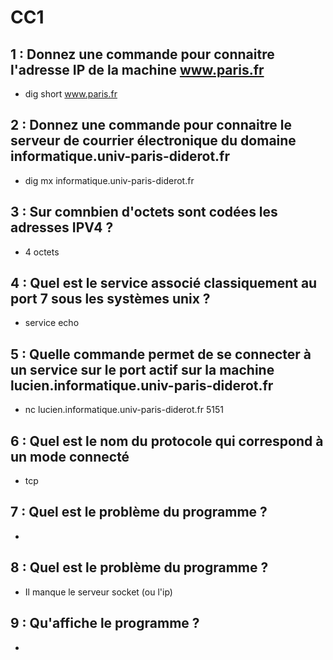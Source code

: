 # CC1

## 1 : Donnez une commande pour connaitre l'adresse IP de la machine www.paris.fr

* dig short www.paris.fr

## 2 : Donnez une commande pour connaitre le serveur de courrier électronique du domaine informatique.univ-paris-diderot.fr

* dig mx informatique.univ-paris-diderot.fr

## 3 : Sur comnbien d'octets sont codées les adresses IPV4 ?

* 4 octets

## 4 : Quel est le service associé classiquement au port 7 sous les systèmes unix ?

* service echo

## 5 : Quelle commande permet de se connecter à un service sur le port actif sur la machine lucien.informatique.univ-paris-diderot.fr 

* nc lucien.informatique.univ-paris-diderot.fr 5151

## 6 : Quel est le nom du protocole qui correspond à un mode connecté

* tcp

## 7 : Quel est le problème du programme ?

* 

## 8 : Quel est le problème du programme ?

* Il manque le serveur socket (ou l'ip)

## 9 : Qu'affiche le programme ?

* 